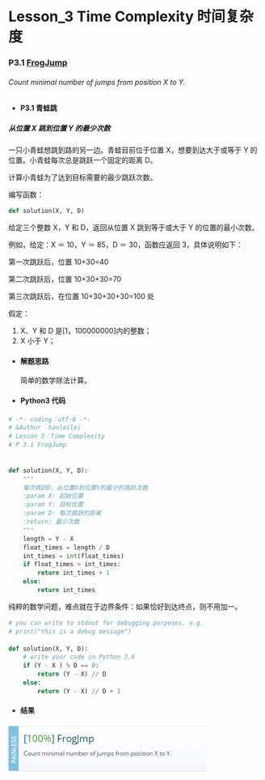 # Lesson_3 Time Complexity 时间复杂度

### P3.1 [FrogJump](https://app.codility.com/programmers/lessons/3-time_complexity/frog_jmp/)

###### Count minimal number of jumps from position X to Y.

- #### P3.1 青蛙跳

##### 从位置 X 跳到位置 Y 的最少次数

一只小青蛙想跳到路的另一边。青蛙目前位于位置 X，想要到达大于或等于 Y 的位置。小青蛙每次总是跳跃一个固定的距离 D。

计算小青蛙为了达到目标需要的最少跳跃次数。

编写函数：

```python
def solution(X, Y, D)
```

给定三个整数 X，Y 和 D，返回从位置 X 跳到等于或大于 Y 的位置的最小次数。

例如，给定：X ＝ 10，Y ＝ 85，D ＝ 30，函数应返回 3，具体说明如下：

第一次跳跃后，位置 10+30=40

第二次跳跃后，位置 10+30+30=70

第三次跳跃后，在位置 10+30+30+30=100 处

假定：

1. X、Y 和 D 是[1，100000000]内的整数；
2. X 小于 Y；

- #### 解题思路

  简单的数学除法计算。

- #### Python3 代码

```python
# -*- coding：utf-8 -*-
# &Author  hanleilei
# Lesson 3：Time Complexity
# P 3.1 FrogJump


def solution(X, Y, D):
    """
    每次跳跃D，从位置X到位置Y的最少的跳跃次数
    :param X: 起始位置
    :param Y: 目标位置
    :param D: 每次跳跃的距离
    :return: 最少次数
    """
    length = Y - X
    float_times = length / D
    int_times = int(float_times)
    if float_times > int_times:
        return int_times + 1
    else:
        return int_times

```

纯粹的数学问题，难点就在于边界条件：如果恰好到达终点，则不用加一。

```python
# you can write to stdout for debugging purposes, e.g.
# print("this is a debug message")

def solution(X, Y, D):
    # write your code in Python 3.6
    if (Y - X ) % D == 0:
        return (Y - X) // D
    else:
        return (Y - X) // D + 1
```

- #### 结果

![image](https://github.com/Anfany/Codility-Lessons-By-Python3/blob/master/L3_Time%20Complexity/3.1.png)
